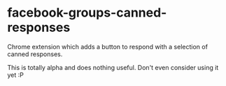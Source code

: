 # facebook-groups-canned-responses
Chrome extension which adds a button to respond with a selection of canned responses.

This is totally alpha and does nothing useful. Don't even consider using it yet :P
